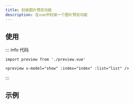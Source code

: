 ```yaml
---
title: 封装图片预览功能
description: 在vue中封装一个图片预览功能
---
```


<c-title title="封装图片预览功能" />

## 使用

::: info 代码
```js-vue
import preview from './preview.vue'

<preview v-model="show" :index="index" :list="list" />
```
:::

## 示例

<div class="img-box">
    <template v-for="(item, i) in list" :key="item">
        <img class="img" :src="item" alt="" @click="openImgHandle(i)" />
    </template>
</div>
<preview v-model="show" :index="index" :list="list" />

<script setup>
// =======  依赖引入  =======
import { ref, computed, getCurrentInstance } from 'vue'
const { proxy } = getCurrentInstance()
import preview from './preview.vue'
// =======  类型声明  =======

// =======  变量声明  =======
const imgs = ['pc/wegame/luban.jpg', 'pc/wegame/juzi.jpg', 'pc/wegame/yunying.jpg']

const list = computed(() => {
    return imgs.map(e => proxy.$filterImgUrl(e))
})

const show = ref(false)
const index = ref(0)
// =======  主流程  =======

// =======  函数声明  =======
function openImgHandle(i) {
    index.value = i
    show.value = true
}
// =======  属性返回  =======
</script>

<style lang="scss" scoped>
.img-box {
    display: flex;
}

.img {
    width: 200px;
    height: 200px;
    object-fit: contain;
}
</style>
